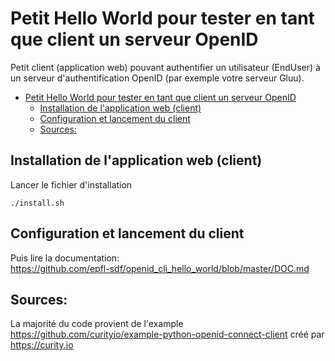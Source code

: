 # Petit Hello World pour tester en tant que client un serveur OpenID
Petit client (application web) pouvant authentifier un utilisateur (EndUser) à un serveur d'authentification OpenID (par exemple votre serveur Gluu). 

- [Petit Hello World pour tester en tant que client un serveur OpenID](#petit-hello-world-pour-tester-en-tant-que-client-un-serveur-openid)
  * [Installation de l'application web (client)](#installation-de-lapplication-web-client)
  * [Configuration et lancement du client](#configuration-et-lancement-du-client)
  * [Sources:](#sources)
  
## Installation de l'application web (client)
Lancer le fichier d'installation
```
./install.sh
```

## Configuration et lancement du client
Puis lire la documentation:<br>
https://github.com/epfl-sdf/openid_cli_hello_world/blob/master/DOC.md

## Sources:
La majorité du code provient de l'example https://github.com/curityio/example-python-openid-connect-client créé par https://curity.io
